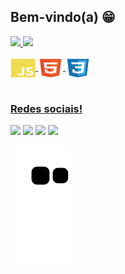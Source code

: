## Bem-vindo(a) 😁

 <div>
   <a href="https://github.com/lilian-paula">
   <img height="180em" src="https://github-readme-stats.vercel.app/api?username=lilian-paula"/>
   <img height="180em" src="https://github-readme-stats.vercel.app/api/top-langs/?username=lilian-paula&layout=compact&langs_count=6&theme=tokyonight"/>
</div>
 
</div>
<div style="display: inline_block"><br>
  <img align="center" alt="Js" height="30" width="40" src="https://raw.githubusercontent.com/devicons/devicon/master/icons/javascript/javascript-plain.svg">
  <img align="center" alt="HTML" height="30" width="40" src="https://raw.githubusercontent.com/devicons/devicon/master/icons/html5/html5-original.svg">
  <img align="center" alt="CSS" height="30" width="40" src="https://raw.githubusercontent.com/devicons/devicon/master/icons/css3/css3-original.svg">
</div>

 <br>
 
  ### Redes sociais!
 
<div> 
  <a href="https://www.instagram.com/liloka_p91/?igshid=ZDdkNTZiNTM%3D" target="_blank"><img src="https://img.shields.io/badge/-Instagram-%23E4405F?style=for-the-badge&logo=instagram&logoColor=white" target="_blank"></a>
 <a href="https://discord.com/channels/1065332918030971053/1065332918945337388" target="_blank"><img src="https://img.shields.io/badge/Discord-7289DA?style=for-the-badge&logo=discord&logoColor=white" target="_blank"></a> 
  <a href = "mailto:lilian.gfp91@gmail.com"><img src="https://img.shields.io/badge/-Gmail-%23333?style=for-the-badge&logo=gmail&logoColor=white" target="_blank"></a>
  <a href="https://www.linkedin.com/in/lilian-gomes-ferreira-de-paula-064153263/" target="_blank"><img src="https://img.shields.io/badge/-LinkedIn-%230077B5?style=for-the-badge&logo=linkedin&logoColor=white" target="_blank"></a> 
 
  ![Snake animation](https://github.com/lilian-paula/lilian-paula/blob/output/github-contribution-grid-snake.svg)

</div>

